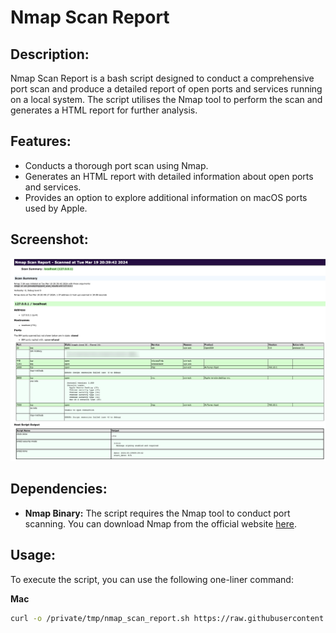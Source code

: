 # Nmap Scan Report

## Description:
Nmap Scan Report is a bash script designed to conduct a comprehensive port scan and produce a detailed report of open ports and services running on a local system. The script utilises the Nmap tool to perform the scan and generates a HTML report for further analysis.

## Features:
- Conducts a thorough port scan using Nmap.
- Generates an HTML report with detailed information about open ports and services.
- Provides an option to explore additional information on macOS ports used by Apple.

## Screenshot:
![Nmap Scan Report](https://github.com/simon-im-security/Nmap-Scan-Report/raw/main/nmap-scan-report-image.png)

## Dependencies:
- **Nmap Binary:** The script requires the Nmap tool to conduct port scanning. You can download Nmap from the official website [here](https://nmap.org/download).

## Usage:
To execute the script, you can use the following one-liner command:

**Mac**
```bash
curl -o /private/tmp/nmap_scan_report.sh https://raw.githubusercontent.com/simon-im-security/Nmap-Scan-Report/main/Nmap%20Scan%20Report_Mac.sh && chmod +x /private/tmp/nmap_scan_report.sh && /private/tmp/nmap_scan_report.sh
